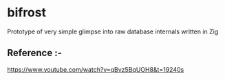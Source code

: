 # bifrost

Prototype of very simple glimpse into raw database internals written in Zig

## Reference :- 
https://www.youtube.com/watch?v=qBvz5BqUOH8&t=19240s
